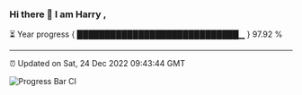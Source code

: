 ### Hi there 👋 I am Harry , 

⏳ Year progress { █████████████████████████████▁ } 97.92 %

---

⏰ Updated on Sat, 24 Dec 2022 09:43:44 GMT

![Progress Bar CI](https://github.com/duykhang68/duykhang68/workflows/Progress%20Bar%20CI/badge.svg)
